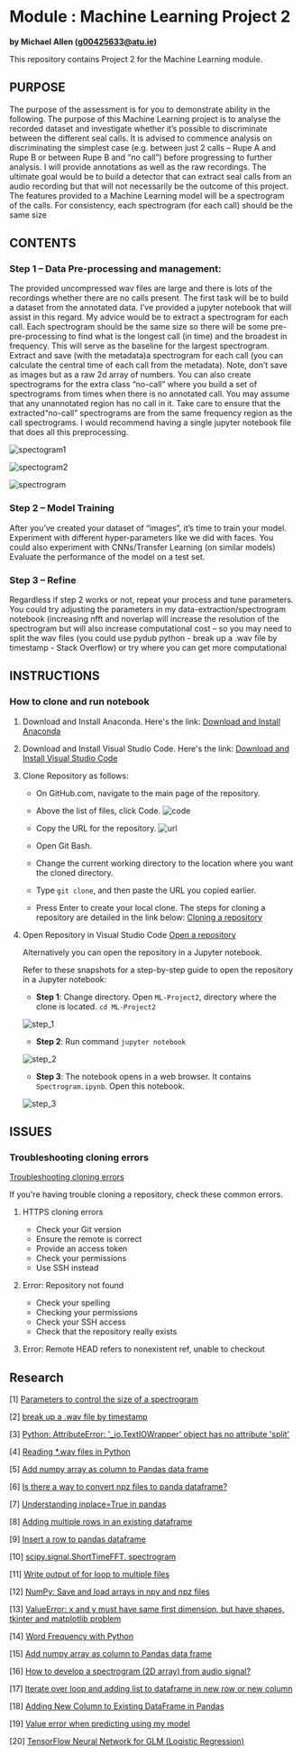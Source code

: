 # Module : Machine Learning Project 2

**by Michael Allen (g00425633@atu.ie)**

This repository contains Project 2 for the Machine Learning module.


## PURPOSE
The purpose of the assessment is for you to demonstrate ability in the following.
The purpose of this Machine Learning project is to analyse the recorded dataset and investigate 
whether it’s possible to discriminate between the different seal calls.
It is advised to commence analysis on discriminating the simplest case (e.g. between just 2 
calls – Rupe A and Rupe B or between Rupe B and “no call”) before progressing to further 
analysis. I will provide annotations as well as the raw recordings.
The ultimate goal would be to build a detector that can extract seal calls from an audio 
recording but that will not necessarily be the outcome of this project.
The features provided to a Machine Learning model will be a spectrogram of the calls. For 
consistency, each spectrogram (for each call) should be the same size

## CONTENTS
### Step 1 – Data Pre-processing and management:
The provided uncompressed wav files are large and there is lots of the recordings whether there 
are no calls present.
The first task will be to build a dataset from the annotated data. I’ve provided a jupyter notebook 
that will assist in this regard. 
My advice would be to extract a spectrogram for each call. Each spectrogram should be the 
same size so there will be some pre-pre-processing to find what is the longest call (in time) and 
the broadest in frequency. This will serve as the baseline for the largest spectrogram. Extract 
and save (with the metadata)a spectrogram for each call (you can calculate the central time of 
each call from the metadata). Note, don’t save as images but as a raw 2d array of numbers.
You can also create spectrograms for the extra class “no-call” where you build a set of 
spectrograms from times when there is no annotated call. You may assume that any 
unannotated region has no call in it. Take care to ensure that the extracted“no-call”
spectrograms are from the same frequency region as the call spectrograms.
I would recommend having a single jupyter notebook file that does all this preprocessing.

![spectogram1](./img/spectogram1.PNG)

![spectogram2](./img/spectogram2.PNG)

![spectrogram](./img/spectrogram.PNG)

### Step 2 – Model Training
After you’ve created your dataset of “images”, it’s time to train your model.
Experiment with different hyper-parameters like we did with faces. You could also experiment 
with CNNs/Transfer Learning (on similar models)
Evaluate the performance of the model on a test set.

### Step 3 – Refine
Regardless if step 2 works or not, repeat your process and tune parameters. 
You could try adjusting the parameters in my data-extraction/spectrogram notebook (increasing 
nfft and noverlap will increase the resolution of the spectrogram but will also increase 
computational cost – so you may need to split the wav files (you could use pydub python - break 
up a .wav file by timestamp - Stack Overflow) or try where you can get more computational

## INSTRUCTIONS
### How to clone and run notebook
1. Download and Install Anaconda. Here's the link:
  [Download and Install Anaconda](https://www.anaconda.com/download/)

2. Download and Install Visual Studio Code. Here's the link:
  [Download and Install Visual Studio Code](https://code.visualstudio.com/)

3. Clone Repository as follows:
   -  On GitHub.com, navigate to the main page of the repository.
  
   -  Above the list of files, click Code.
      ![code](https://docs.github.com/assets/cb-14601/mw-1440/images/help/repository/code-button.webp)
  
   -  Copy the URL for the repository.
      ![url](https://docs.github.com/assets/cb-69468/mw-1440/images/help/repository/https-url-clone-cli.webp)
  
   -  Open Git Bash.
  
   -  Change the current working directory to the location where you want the cloned directory.
  
   -  Type `git clone`, and then paste the URL you copied earlier.
  
   -  Press Enter to create your local clone.
      The steps for cloning a repository are detailed in the link below:
      [Cloning a repository](https://docs.github.com/en/repositories/creating-and-managing-repositories/cloning-a-repository)

4. Open Repository in Visual Studio Code
  [Open a repository](https://code.visualstudio.com/docs/sourcecontrol/intro-to-git#_open-a-git-repository)


   Alternatively you can open the repository in a Jupyter notebook.

   Refer to these snapshots for a step-by-step guide to open the repository in a Jupyter notebook:

   - **Step 1**: Change directory. Open `ML-Project2`, directory where the clone is located.
                 `cd ML-Project2`

    ![step_1](./img/step_1.PNG)


   - **Step 2**: Run command `jupyter notebook`

    ![step_2](./img/step_2.PNG)


   - **Step 3**: The notebook opens in a web browser. It contains `Spectrogram.ipynb`. Open this notebook.

    ![step_3](./img/step_3.PNG)



## ISSUES
### Troubleshooting cloning errors

[Troubleshooting cloning errors](https://docs.github.com/en/repositories/creating-and-managing-repositories/troubleshooting-cloning-errors)

If you're having trouble cloning a repository, check these common errors.
1. HTTPS cloning errors
   - Check your Git version
   - Ensure the remote is correct
   - Provide an access token
   - Check your permissions
   - Use SSH instead
 
 2. Error: Repository not found
    - Check your spelling
    - Checking your permissions
    - Check your SSH access
    - Check that the repository really exists
  
 3. Error: Remote HEAD refers to nonexistent ref, unable to checkout

## Research

[1] [Parameters to control the size of a spectrogram](https://stackoverflow.com/questions/51241499/parameters-to-control-the-size-of-a-spectrogram)

[2] [break up a .wav file by timestamp](https://stackoverflow.com/questions/51622865/break-up-a-wav-file-by-timestamp)

[3] [Python: AttributeError: '_io.TextIOWrapper' object has no attribute 'split'](https://stackoverflow.com/questions/17569679/python-attributeerror-io-textiowrapper-object-has-no-attribute-split)

[4] [Reading *.wav files in Python](https://stackoverflow.com/questions/2060628/reading-wav-files-in-python)

[5] [Add numpy array as column to Pandas data frame](https://stackoverflow.com/questions/18646076/add-numpy-array-as-column-to-pandas-data-frame)

[6] [Is there a way to convert npz files to panda dataframe?](https://stackoverflow.com/questions/59113331/is-there-a-way-to-convert-npz-files-to-panda-dataframe)

[7] [Understanding inplace=True in pandas](https://stackoverflow.com/questions/43893457/understanding-inplace-true-in-pandas)

[8] [Adding multiple rows in an existing dataframe](https://stackoverflow.com/questions/30081216/adding-multiple-rows-in-an-existing-dataframe)

[9] [Insert a row to pandas dataframe](https://stackoverflow.com/questions/24284342/insert-a-row-to-pandas-dataframe)

[10] [scipy.signal.ShortTimeFFT.
spectrogram](https://docs.scipy.org/doc/scipy/reference/generated/scipy.signal.ShortTimeFFT.spectrogram.html)

[11] [Write output of for loop to multiple files](https://stackoverflow.com/questions/24119905/write-output-of-for-loop-to-multiple-files)

[12] [NumPy: Save and load arrays in npy and npz files](https://note.nkmk.me/en/python-numpy-load-save-savez-npy-npz/)

[13] [ValueError: x and y must have same first dimension, but have shapes, tkinter and matplotlib problem](https://stackoverflow.com/questions/67434780/valueerror-x-and-y-must-have-same-first-dimension-but-have-shapes-tkinter-and)

[14] [Word Frequency with Python
](https://absentdata.com/python-graphs/python-word-frequency/)

[15] [Add numpy array as column to Pandas data frame](https://stackoverflow.com/questions/18646076/add-numpy-array-as-column-to-pandas-data-frame)

[16] [How to develop a spectrogram (2D array) from audio signal?](https://dsp.stackexchange.com/questions/66477/how-to-develop-a-spectrogram-2d-array-from-audio-signal)

[17] [Iterate over loop and adding list to dataframe in new row or new column](https://stackoverflow.com/questions/54194772/iterate-over-loop-and-adding-list-to-dataframe-in-new-row-or-new-column)

[18] [Adding New Column to Existing DataFrame in Pandas](https://www.geeksforgeeks.org/adding-new-column-to-existing-dataframe-in-pandas/)

[19] [Value error when predicting using my model](https://stackoverflow.com/questions/77026495/value-error-when-predicting-using-my-model
)

[20] [TensorFlow Neural Network for GLM (Logistic Regression)](https://medium.com/@thedatabeast/tensorflow-neural-network-for-glm-logistic-regression-47fadba204f4
)
